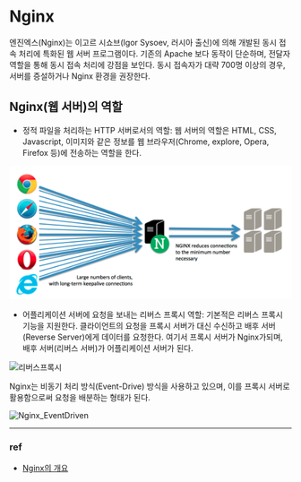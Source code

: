 # Nginx

엔진엑스(Nginx)는 이고르 시쇼브(Igor Sysoev, 러시아 출신)에 의해 개발된 동시 접속 처리에 특화된 웹 서버 프로그램이다. 기존의 Apache 보다 동작이 단순하며, 전달자 역할을 통해 동시 접속 처리에 강점을 보인다. 동시 접속자가 대략 700명 이상의 경우, 서버를 증설하거나 Nginx 환경을 권장한다.

## Nginx(웹 서버)의 역할

- 정적 파일을 처리하는 HTTP 서버로서의 역할: 웹 서버의 역할은 HTML, CSS, Javascript, 이미지와 같은 정보를 웹 브라우저(Chrome, explore, Opera, Firefox 등)에 전송하는 역할을 한다.

![Nginx](./Image/Nginx.png)

- 어플리케이션 서버에 요청을 보내는 리버스 프록시 역할:	기본적은 리버스 프록시 기능을 지원한다. 클라이언트의 요청을 프록시 서버가 대신 수신하고 배후 서버(Reverse Server)에게 데이터를 요청한다. 여기서 프록시 서버가 Nginx가되며, 배후 서버(리버스 서버)가 어플리케이션 서버가 된다.

![리버스프록시](./Image/리버스프록시.png)

Nginx는 비동기 처리 방식(Event-Drive) 방식을 사용하고 있으며, 이를 프록시 서버로 활용함으로써 요청을 배분하는 형태가 된다.

![Nginx_EventDriven](/Users/kimdonghwi/Documents/Personal/Study/BasicSense/Image/Nginx_EventDriven.png)



------

### ref

- [Nginx의 개요](http://whatisthenext.tistory.com/123)

